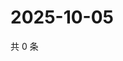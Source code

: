 # 2025-10-05

共 0 条

<!-- BEGIN ZHIHUVIDEO -->
<!-- 最后更新时间 Sun Oct 05 2025 18:10:25 GMT+0800 (China Standard Time) -->

<!-- END ZHIHUVIDEO -->
